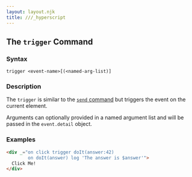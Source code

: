 ```yaml
---
layout: layout.njk
title: ///_hyperscript
---
```


## The `trigger` Command

### Syntax

```ebnf
trigger <event-name>[(<named-arg-list)]
```

### Description

The `trigger` is similar to the [`send` command](/commands/send) but triggers the event on the current element.  

Arguments can optionally provided in a named argument list and will be passed in the `event.detail` object.

### Examples

```html
<div _="on click trigger doIt(answer:42)
        on doIt(answer) log 'The answer is $answer'">
  Click Me!
</div>
```
